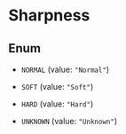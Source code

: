 
# Sharpness

## Enum


* `NORMAL` (value: `"Normal"`)

* `SOFT` (value: `"Soft"`)

* `HARD` (value: `"Hard"`)

* `UNKNOWN` (value: `"Unknown"`)



